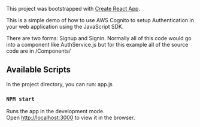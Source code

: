 This project was bootstrapped with [Create React App](https://github.com/facebook/create-react-app).

This is a simple demo of how to use AWS Cognito to setup Authentication in your web application using the JavaScript SDK. 

There are two forms: Signup and Signin. Normally all of this code would go into a component like AuthService.js but for this example all of the source code
are in /Components/

## Available Scripts

In the project directory, you can run: app.js

### `NPM start`

Runs the app in the development mode.<br />
Open [http://localhost:3000](http://localhost:3000) to view it in the browser.


